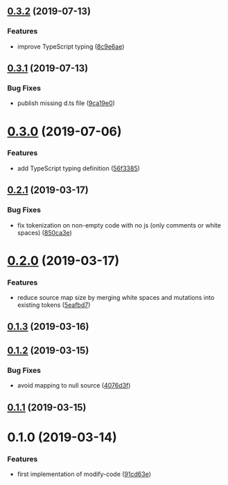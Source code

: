 ## [0.3.2](https://github.com/dumberjs/modify-code/compare/v0.3.1...v0.3.2) (2019-07-13)


### Features

* improve TypeScript typing ([8c9e6ae](https://github.com/dumberjs/modify-code/commit/8c9e6ae))



## [0.3.1](https://github.com/dumberjs/modify-code/compare/v0.3.0...v0.3.1) (2019-07-13)


### Bug Fixes

* publish missing d.ts file ([9ca19e0](https://github.com/dumberjs/modify-code/commit/9ca19e0))



# [0.3.0](https://github.com/dumberjs/modify-code/compare/v0.2.1...v0.3.0) (2019-07-06)


### Features

* add TypeScript typing definition ([56f3385](https://github.com/dumberjs/modify-code/commit/56f3385))



## [0.2.1](https://github.com/dumberjs/modify-code/compare/v0.2.0...v0.2.1) (2019-03-17)


### Bug Fixes

* fix tokenization on non-empty code with no js (only comments or white spaces) ([850ca3e](https://github.com/dumberjs/modify-code/commit/850ca3e))



# [0.2.0](https://github.com/dumberjs/modify-code/compare/v0.1.3...v0.2.0) (2019-03-17)


### Features

* reduce source map size by merging white spaces and mutations into existing tokens ([5eafbd7](https://github.com/dumberjs/modify-code/commit/5eafbd7))



## [0.1.3](https://github.com/dumberjs/modify-code/compare/v0.1.2...v0.1.3) (2019-03-16)



## [0.1.2](https://github.com/dumberjs/modify-code/compare/v0.1.1...v0.1.2) (2019-03-15)


### Bug Fixes

* avoid mapping to null source ([4076d3f](https://github.com/dumberjs/modify-code/commit/4076d3f))



## [0.1.1](https://github.com/dumberjs/modify-code/compare/v0.1.0...v0.1.1) (2019-03-15)



# 0.1.0 (2019-03-14)


### Features

* first implementation of modify-code ([91cd63e](https://github.com/dumberjs/modify-code/commit/91cd63e))





